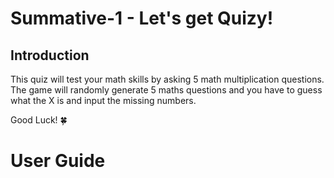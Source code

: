 # Summative-1 - Let's get Quizy! 
## Introduction
This quiz will test your math skills by asking 5 math multiplication questions. 
The game will randomly generate 5 maths questions and you have to guess what the X is and input the missing numbers. 

Good Luck! 🍀

# User Guide
